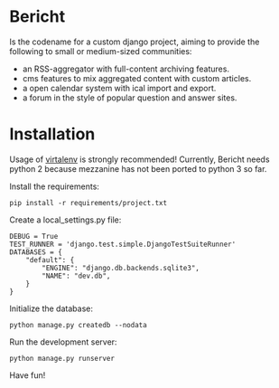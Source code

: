 Bericht
=======

Is the codename for a custom django project, aiming to provide the
following to small or medium-sized communities:

* an RSS-aggregator with full-content archiving features.
* cms features to mix aggregated content with custom articles.
* a open calendar system with ical import and export.
* a forum in the style of popular question and answer sites.

Installation
============

Usage of [virtalenv](https://pypi.python.org/pypi/virtualenv) is strongly
recommended! Currently, Bericht needs python 2 because mezzanine has not
been ported to python 3 so far.

Install the requirements:

    pip install -r requirements/project.txt

Create a local_settings.py file:

    DEBUG = True
    TEST_RUNNER = 'django.test.simple.DjangoTestSuiteRunner'
    DATABASES = {
        "default": {
            "ENGINE": "django.db.backends.sqlite3",
            "NAME": "dev.db",
        }
    }

Initialize the database:

    python manage.py createdb --nodata

Run the development server:

    python manage.py runserver

Have fun!
